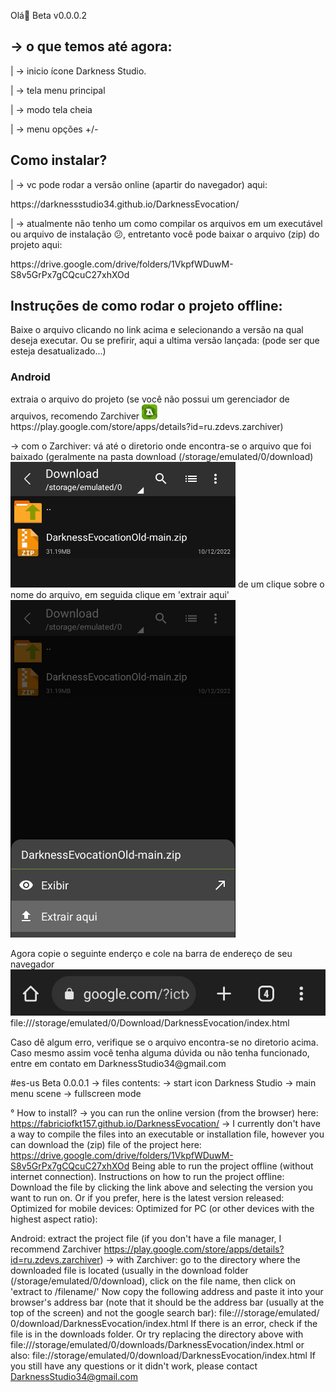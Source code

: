 
<p>Olá🤘 Beta v0.0.0.2</p>

<h2>-> o que temos até agora:</h2>
    <p>|   -> inicio ícone Darkness Studio.</p>
    <p>|   -> tela menu principal</p>
    <p>|   -> modo tela cheia</p>
    <p>|   -> menu opções +/-</p>

<h2>Como instalar?</h2>
 <p>|   -> vc pode rodar a versão online (apartir do navegador) aqui:
    <p>https://darknessstudio34.github.io/DarknessEvocation/</p>

 <p>|   -> atualmente não tenho um como compilar os arquivos em um executável ou arquivo de instalação 😕, entretanto você pode baixar o arquivo (zip) do projeto aqui:</p> 
 <p>https://drive.google.com/drive/folders/1VkpfWDuwM-S8v5GrPx7gCQcuC27xhXOd</p>

 <h2>Instruções de como rodar o projeto offline:</h2>
<p>Baixe o arquivo clicando no link acima e selecionando a versão na qual deseja executar. 
Ou se prefirir, aqui a ultima versão lançada: (pode ser que esteja desatualizado...)</p>

<h3>Android</h3> extraia o arquivo do projeto (se você não possui um gerenciador de arquivos, recomendo Zarchiver <img src ="assets/readme/za.png" width='25px' heigth="25"> https://play.google.com/store/apps/details?id=ru.zdevs.zarchiver)</p>
-> com o Zarchiver: vá até o diretorio onde encontra-se o arquivo que foi baixado (geralmente na pasta download (/storage/emulated/0/download)<img src="assets/readme/ex1.png" alt="image" heigth="200" width="360"> de um clique sobre o nome do arquivo, em seguida clique em 'extrair aqui'<img src="assets/readme/ex2.png" alt="image" heigth="540" width="360">
<p>Agora copie o seguinte enderço e cole na barra de endereço de seu navegador <img src="assets/readme/ex3.png" alt="image"> file:///storage/emulated/0/Download/DarknessEvocation/index.html</p>
Caso dê algum erro, verifique se o arquivo encontra-se no diretorio acima.
Caso mesmo assim você tenha alguma dúvida ou não tenha funcionado, entre em contato em DarknessStudio34@gmail.com

#es-us
Beta 0.0.0.1
-> files contents:
    -> start icon Darkness Studio
    -> main menu scene
    -> fullscreen mode

°
How to install? 
-> you can run the online version (from the browser) here: https://fabriciofkt157.github.io/DarknessEvocation/ 
-> I currently don't have a way to compile the files into an executable or installation file, however you can download the (zip) file of the project here: https://drive.google.com/drive/folders/1VkpfWDuwM-S8v5GrPx7gCQcuC27xhXOd Being able to run the project offline (without internet connection). 
Instructions on how to run the project offline: 
Download the file by clicking the link above and selecting the version you want to run on. Or if you prefer, here is the latest version released: 
Optimized for mobile devices: 
Optimized for PC (or other devices with the highest aspect ratio): 

Android: extract the project file (if you don't have a file manager, I recommend Zarchiver https://play.google.com/store/apps/details?id=ru.zdevs.zarchiver) 
-> with Zarchiver: go to the directory where the downloaded file is located (usually in the download folder (/storage/emulated/0/download), click on the file name, then click on 'extract to /filename/' Now copy the following address and paste it into your browser's address bar (note that it should be the address bar (usually at the top of the screen) and not the google search bar): file:///storage/emulated/ 0/download/DarknessEvocation/index.html If there is an error, check if the file is in the downloads folder. Or try replacing the directory above with file:///storage/emulated/0/downloads/DarknessEvocation/index.html or also: file://storage/emulated/0/download/DarknessEvocation/index.html If you still have any questions or it didn't work, please contact DarknessStudio34@gmail.com

